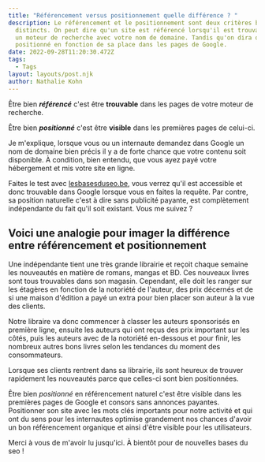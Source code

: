 ```yaml
---
title: "Référencement versus positionnement quelle différence ? "
description: Le référencement et le positionnement sont deux critères bien
  distincts. On peut dire qu'un site est référencé lorsqu'il est trouvable dans
  un moteur de recherche avec votre nom de domaine. Tandis qu'on dira qu'il est
  positionné en fonction de sa place dans les pages de Google.
date: 2022-09-28T11:20:30.472Z
tags:
  - Tags
layout: layouts/post.njk
author: Nathalie Kohn
---
```

Être bien ***référencé*** c'est être **trouvable** dans les pages de votre moteur de recherche. 

Être bien ***positionné*** c'est être **visible** dans les premières pages de celui-ci.

Je m'explique, lorsque vous ou un internaute demandez dans Google un nom de domaine bien précis il y a de forte chance que votre contenu soit disponible. À condition, bien entendu, que vous ayez payé votre hébergement et mis votre site en ligne. 

Faites le test avec [lesbasesduseo.be](lesbasesduseo.be), vous verrez qu'il est accessible et donc trouvable dans Google lorsque vous en faites la requête. Par contre, sa position naturelle c'est à dire sans publicité payante, est complètement indépendante du fait qu'il soit existant. Vous me suivez ?

## Voici une analogie pour imager la différence entre référencement et positionnement

Une indépendante tient une très grande librairie et reçoit chaque semaine les nouveautés en matière de romans, mangas et BD. Ces nouveaux livres sont tous trouvables dans son magasin. Cependant, elle doit les ranger sur les étagères en fonction de la notoriété de l'auteur, des prix décernés et de si une maison d'édition a payé un extra pour bien placer son auteur à la vue des clients. 

Notre libraire va donc commencer à classer les auteurs sponsorisés en première ligne, ensuite les auteurs qui ont reçus des prix important sur les côtés, puis les auteurs avec de la notoriété en-dessous et pour finir, les  nombreux autres bons livres selon les tendances du moment des consommateurs. 

Lorsque ses clients rentrent dans sa librairie, ils sont heureux de trouver rapidement les nouveautés parce que celles-ci sont bien positionnées.

Être bien *positionné* en référencement naturel c'est être visible dans les premières pages de Google et consors sans annonces payantes. Positionner son site avec les mots clés importants pour notre activité et qui ont du sens pour les internautes optimise grandement nos chances d'avoir un bon référencement organique et ainsi d'être visible pour les utilisateurs.

Merci à vous de m'avoir lu jusqu'ici. À bientôt pour de nouvelles bases du seo !